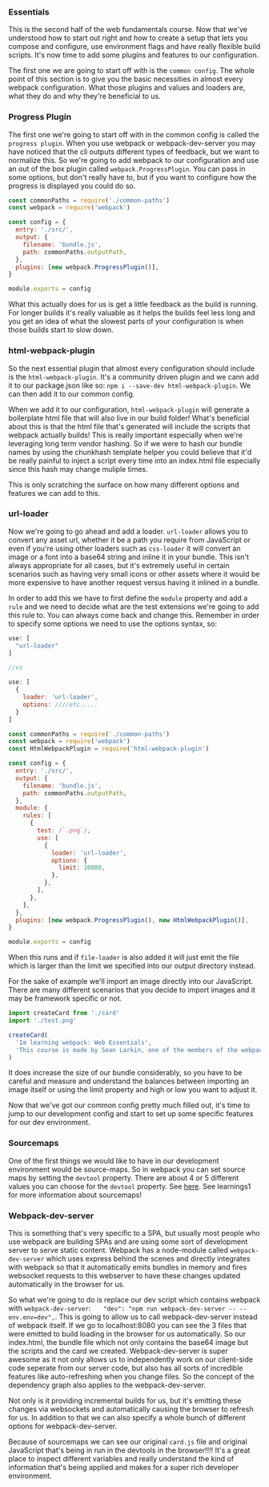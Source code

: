 ### Essentials

This is the second half of the web fundamentals course. Now that we've understood how to start out right and how to create a setup that lets you compose and configure, use environment flags and have really flexible build scripts. It's now time to add some plugins and features to our configuration.

The first one we are going to start off with is the `common config`. The whole point of this section is to give you the basic necessities in almost every webpack configuration. What those plugins and values and loaders are, what they do and why they're beneficial to us.

### Progress Plugin
The first one we're going to start off with in the common config is called the `progress plugin`. When you use webpack or webpack-dev-server you may have noticed that the cli outputs different types of feedback, but we want to normalize this. So we're going to add webpack to our configuration and use an out of the box plugin called `webpack.ProgressPlugin`. You can pass in some options, but don't really have to, but if you want to configure how the progress is displayed you could do so.

```js
const commonPaths = require('./common-paths')
const webpack = require('webpack')

const config = {
  entry: './src/',
  output: {
    filename: 'bundle.js',
    path: commonPaths.outputPath,
  },
  plugins: [new webpack.ProgressPlugin()],
}

module.exports = config
```

What this actually does for us is get a little feedback as the build is running. For longer builds it's really valuable as it helps the builds feel less long and you get an idea of what the slowest parts of your configuration is when those builds start to slow down.

### html-webpack-plugin
So the next essential plugin that almost every configuration should include is the `html-webpack-plugin`. It's a community driven plugin and we cann add it to our package.json like so: `npm i --save-dev html-webpack-plugin`. We can then add it to our common config.

When we add it to our configuration, `html-webpack-plugin` will generate a boilerplate html file that will also live in our build folder! What's beneficial about this is that the html file that's generated will include the scripts that webpack actually builds! This is really important especially when we're leveraging long term vendor hashing. So if we were to hash our bundle names by using the chunkhash template helper you could believe that it'd be really painful to inject a script every time into an index.html file especially since this hash may change muliple times.

This is only scratching the surface on how many different options and features we can add to this.

### url-loader
Now we're going to go ahead and add a loader. `url-loader` allows you to convert any asset url, whether it be a path you require from JavaScript or even if you're using other loaders such as `css-loader` it will convert an image or a font into a base64 string and inline it in your bundle. This isn't always appropriate for all cases, but it's extremely useful in certain scenarios such as having very small icons or other assets where it would be more expensive to have another request versus having it inlined in a bundle.

In order to add this we have to first define the `module` property and add a `rule` and we need to decide what are the test extensions we're going to add this rule to. You can always come back and change this. Remember in order to specify some options we need to use the options syntax, so:
```js
use: [
  "url-loader"
]

//vs

use: [
  {
    loader: 'url-loader',
    options: ////etc.....
  }
]
```



```js
const commonPaths = require('./common-paths')
const webpack = require('webpack')
const HtmlWebpackPlugin = require('html-webpack-plugin')

const config = {
  entry: './src/',
  output: {
    filename: 'bundle.js',
    path: commonPaths.outputPath,
  },
  module: {
    rules: [
      {
        test: /`.png`/,
        use: [
          {
            loader: 'url-loader',
            options: {
              limit: 10000,
            },
          },
        ],
      },
    ],
  },
  plugins: [new webpack.ProgressPlugin(), new HtmlWebpackPlugin()],
}

module.exports = config

```

When this runs and if `file-loader` is also added it will just emit the file which is larger than the limit we specified into our output directory instead.

For the sake of example we'll import an image directly into our JavaScript. There are many different scenarios that you decide to import images and it may be framework specific or not.

```js
import createCard from './card'
import './test.png'

createCard(
  'Im learning webpack: Web Essentials',
  'This course is made by Sean Larkin, one of the members of the webpack core team.'
)
```

It does increase the size of our bundle considerably, so you have to be careful and measure and understand the balances between importing an image itself or using the limit property and high or low you want to adjust it.



Now that we've got our common config pretty much filled out, it's time to jump to our development config and start to set up some specific features for our dev environment.


### Sourcemaps

One of the first things we would like to have in our development environment would be source-maps. So in webpack you can set source maps by setting the `devtool` property. There are about 4 or 5 different values you can choose for the `devtool` property. See [here](webpack.js.org/configuration/devtool). See learnings1 for more information about sourcemaps!


### Webpack-dev-server

This is something that's very specific to a SPA, but usually most people who use webpack are building SPAs and are using some sort of development server to serve static content. Webpack has a node-module called `webpack-dev-server` which uses express behind the scenes and directly integrates with webpack so that it automatically emits bundles in memory and fires websocket requests to this webserver to have these changes updated automatically in the browser for us.

So what we're going to do is replace our dev script which contains webpack with `webpack-dev-server`: `    "dev": "npm run webpack-dev-server -- --env.env=dev",
`. This is going to allow us to call webpack-dev-server instead of webpack itself. If we go to localhost:8080 you can see the 3 files that were emitted to build loading in the browser for us automatically. So our index.html, the bundle file which not only contains the base64 image but the scripts and the card we created. Webpack-dev-server is super awesome as it not only allows us to independently work on our client-side code seperate from our server code, but also has all sorts of incredible features like auto-refreshing when you change files. So the concept of the dependency graph also applies to the webpack-dev-server.

Not only is it providing incremental builds for us, but it's emitting these changes via websockets and automatically causing the browser to refresh for us. In addition to that we can also specify a whole bunch of different options for webpack-dev-server.

Because of sourcemaps we can see our original `card.js` file and original JavaScript that's being in run in the devtools in the browser!!!! It's a great place to inspect different variables and really understand the kind of information that's being applied and makes for a super rich developer environment.
